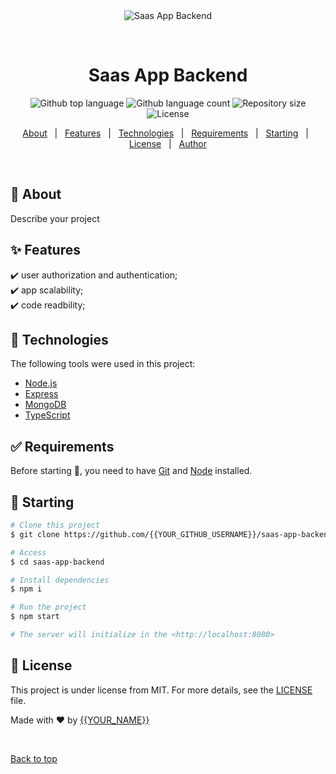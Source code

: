 <div align="center" id="top"> 
  <img src="./.github/app.gif" alt="Saas App Backend" />

  &#xa0;

  <!-- <a href="https://saasappbackend.netlify.app">Demo</a> -->
</div>

<h1 align="center">Saas App Backend</h1>

<p align="center">
  <img alt="Github top language" src="https://img.shields.io/github/languages/top/{{YOUR_GITHUB_USERNAME}}/saas-app-backend?color=56BEB8">

  <img alt="Github language count" src="https://img.shields.io/github/languages/count/{{YOUR_GITHUB_USERNAME}}/saas-app-backend?color=56BEB8">

  <img alt="Repository size" src="https://img.shields.io/github/repo-size/{{YOUR_GITHUB_USERNAME}}/saas-app-backend?color=56BEB8">

  <img alt="License" src="https://img.shields.io/github/license/{{YOUR_GITHUB_USERNAME}}/saas-app-backend?color=56BEB8">

  <!-- <img alt="Github issues" src="https://img.shields.io/github/issues/{{YOUR_GITHUB_USERNAME}}/saas-app-backend?color=56BEB8" /> -->

  <!-- <img alt="Github forks" src="https://img.shields.io/github/forks/{{YOUR_GITHUB_USERNAME}}/saas-app-backend?color=56BEB8" /> -->

  <!-- <img alt="Github stars" src="https://img.shields.io/github/stars/{{YOUR_GITHUB_USERNAME}}/saas-app-backend?color=56BEB8" /> -->
</p>

<!-- Status -->

<!-- <h4 align="center"> 
	🚧  Saas App Backend 🚀 Under construction...  🚧
</h4> 

<hr> -->

<p align="center">
  <a href="#dart-about">About</a> &#xa0; | &#xa0; 
  <a href="#sparkles-features">Features</a> &#xa0; | &#xa0;
  <a href="#rocket-technologies">Technologies</a> &#xa0; | &#xa0;
  <a href="#white_check_mark-requirements">Requirements</a> &#xa0; | &#xa0;
  <a href="#checkered_flag-starting">Starting</a> &#xa0; | &#xa0;
  <a href="#memo-license">License</a> &#xa0; | &#xa0;
  <a href="https://github.com/{{YOUR_GITHUB_USERNAME}}" target="_blank">Author</a>
</p>

<br>

## :dart: About ##

Describe your project

## :sparkles: Features ##

:heavy_check_mark: user authorization and authentication;\
:heavy_check_mark: app scalability;\
:heavy_check_mark: code readbility;

## :rocket: Technologies ##

The following tools were used in this project:

- [Node.js](https://nodejs.org/en/)
- [Express](https://expressjs.com/)
- [MongoDB](https://www.mongodb.com/)
- [TypeScript](https://www.typescriptlang.org/)

## :white_check_mark: Requirements ##

Before starting :checkered_flag:, you need to have [Git](https://git-scm.com) and [Node](https://nodejs.org/en/) installed.

## :checkered_flag: Starting ##

```bash
# Clone this project
$ git clone https://github.com/{{YOUR_GITHUB_USERNAME}}/saas-app-backend

# Access
$ cd saas-app-backend

# Install dependencies
$ npm i

# Run the project
$ npm start

# The server will initialize in the <http://localhost:8080>
```

## :memo: License ##

This project is under license from MIT. For more details, see the [LICENSE](LICENSE.md) file.


Made with :heart: by <a href="https://github.com/{{YOUR_GITHUB_USERNAME}}" target="_blank">{{YOUR_NAME}}</a>

&#xa0;

<a href="#top">Back to top</a>
